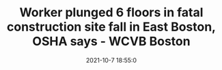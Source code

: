 ---
"title": "Worker plunged 6 floors in fatal construction site fall in East Boston, OSHA says - WCVB Boston"
"date": "2021-10-7 18:55:0"
"feed_name": "GOOGLENEWSCONSTRUCTION"
"feed_website": "https://news.google.com/search?q=construction%2Bincident&hl=en-US&gl=US&ceid=US:en"
"feed_rss": "https://news.google.com/rss/search?q=construction%2Bincident&hl=en-US&gl=US&ceid=US:en"
"link": "https://www.wcvb.com/article/sumner-street-boston-construction-fatality-osha-information/37898190"
"source": "{'href': 'https://www.wcvb.com', 'title': 'WCVB Boston'}"
"file": "_posts/2021-1-1-8d80f3f6742af2c2f410aa9b36b5d07238fdd44d.md"
"accident": "1"
"drilling": "0"
"dead": "1"
"injured": "0"
"arrested": "0"
"place": "east boston"
"where": "construction site"
"causes": "fall"
"place_uri": "http://en.wikipedia.org/wiki/East_Boston"
---